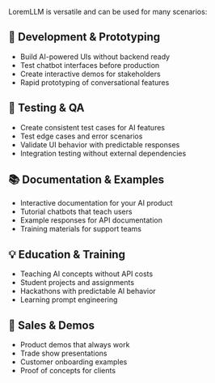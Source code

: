 LoremLLM is versatile and can be used for many scenarios:

## 🎨 Development & Prototyping
- Build AI-powered UIs without backend ready
- Test chatbot interfaces before production
- Create interactive demos for stakeholders
- Rapid prototyping of conversational features

## 🧪 Testing & QA
- Create consistent test cases for AI features
- Test edge cases and error scenarios
- Validate UI behavior with predictable responses
- Integration testing without external dependencies

## 📚 Documentation & Examples
- Interactive documentation for your AI product
- Tutorial chatbots that teach users
- Example responses for API documentation
- Training materials for support teams

## 💡 Education & Training
- Teaching AI concepts without API costs
- Student projects and assignments
- Hackathons with predictable AI behavior
- Learning prompt engineering

## 🎯 Sales & Demos
- Product demos that always work
- Trade show presentations
- Customer onboarding examples
- Proof of concepts for clients

